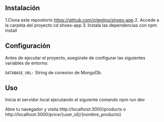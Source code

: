 ## Instalación
1.Clona este repositorio https://github.com/jclentino/shoes-app
2. Accede a la carpeta del proyecto cd shoes-app
3. Instala las dependencias con npm install 

## Configuración
Antes de ejecutar el proyecto, asegúrate de configurar las siguientes variables de entorno:

`DATABASE_URL:` String de conexion de MongoDb.

## Uso
Inicia el servidor local ejecutando el siguiente comando npm run dev

Abre tu navegador y visita http://localhost:3000/products o http://localhost:3000/price/{user_id}/{nombre_producto} 

